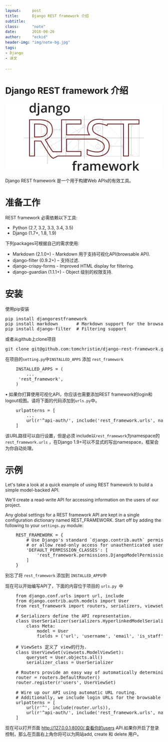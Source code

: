 ```yaml
---
layout:     post
title:      Django REST framework 介绍
subtitle:   
class:		"note"
date:       2016-06-26
author:     "eckid"
header-img: "img/note-bg.jpg"
tags:
- Django
- 译文

---
```

# Django REST framework 介绍

![logo](/img/restlogo.png)

Django REST framework 是一个用于构建Web APIs的有效工具。

# 准备工作

REST framework 必需依赖以下工具:

* Python (2.7, 3.2, 3.3, 3.4, 3.5)
* Django (1.7+, 1.8, 1.9)

下列packages可根据自己的需求使用:

* Markdown (2.1.0+) - Markdown 用于支持可视化API(browsable API).
* django-filter (0.9.2+) – 支持过滤.
* django-crispy-forms - Improved HTML display for filtering.
* django-guardian (1.1.1+) - Object 级别的权限支持.

# 安装

使用pip安装
<pre>
pip install djangorestframework
pip install markdown       # Markdown support for the browsable API.
pip install django-filter  # Filtering support
</pre>

或者从github上clone项目

<pre>
git clone git@github.com:tomchristie/django-rest-framework.git
</pre>

在项目的`setting.py`中`INSTALLED_APPS` 添加 `rest_framework`

<pre>
	INSTALLED_APPS = (
	    ...
     'rest_framework',
	)
</pre>

•	如果你打算使用可视化API，你应该也需要添加REST framework的login和logout视图。请将下面的代码添加到` urls.py `中。

<pre>
	urlpatterns = [
	    ...
	    url(r'^api-auth/', include('rest_framework.urls', namespace='rest_framework'))
	]
</pre>

该URL路径可以自行设置，但是必须 include以`rest_framework`为namespace的 `rest_framework.urls` ，在Django 1.9+可以不显式的写出namespace，框架会为你自动处理。

# 示例

Let's take a look at a quick example of using REST framework to build a simple model-backed API.

We'll create a read-write API for accessing information on the users of our project.

Any global settings for a REST framework API are kept in a single configuration dictionary named REST_FRAMEWORK. Start off by adding the following to your `settings.py` module:

<pre>
	REST_FRAMEWORK = {
	    # Use Django's standard `django.contrib.auth` permissions,
	    # or allow read-only access for unauthenticated users.
	    'DEFAULT_PERMISSION_CLASSES': [
	        'rest_framework.permissions.DjangoModelPermissionsOrAnonReadOnly'
	    ]
	}
</pre>

别忘了将 `rest_framework` 添加到 `INSTALLED_APPS`中

现在可以开始编写API了，下面的内容位于项目的 `urls.py `中

<pre>
	from django.conf.urls import url, include
	from django.contrib.auth.models import User
	from rest_framework import routers, serializers, viewsets
	
	# Serializers define the API representation.
	class UserSerializer(serializers.HyperlinkedModelSerializer):
	    class Meta:
	        model = User
	        fields = ('url', 'username', 'email', 'is_staff')
	
	# ViewSets 定义了 view的行为.
	class UserViewSet(viewsets.ModelViewSet):
	    queryset = User.objects.all()
	    serializer_class = UserSerializer
	
	# Routers provide an easy way of automatically determining the URL conf.
	router = routers.DefaultRouter()
	router.register(r'users', UserViewSet)
	
	# Wire up our API using automatic URL routing.
	# Additionally, we include login URLs for the browsable API.
	urlpatterns = [
	    url(r'^', include(router.urls)),
	    url(r'^api-auth/', include('rest_framework.urls', namespace='rest_framework'))
	]
</pre>

现在可以打开页面 http://127.0.0.1:8000/,查看你的users API.如果你开启了登录控制，那么在页面右上角你将可以为网站add, create 和 delete 用户。
